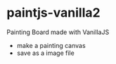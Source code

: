 # paintjs-vanilla2

Painting Board made with VanillaJS

- make a painting canvas
- save as a image file
